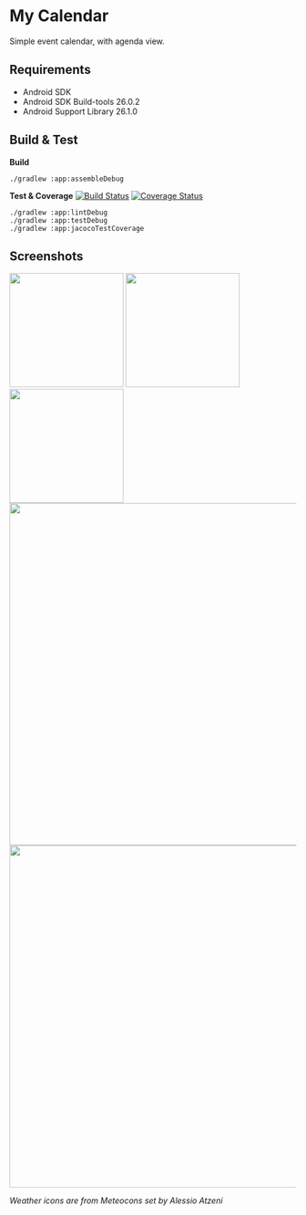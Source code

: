 # My Calendar
Simple event calendar, with agenda view.

## Requirements
* Android SDK
* Android SDK Build-tools 26.0.2
* Android Support Library 26.1.0

## Build & Test

**Build**

    ./gradlew :app:assembleDebug

**Test & Coverage** [![Build Status](https://travis-ci.org/hidroh/calendar.svg?branch=master)](https://travis-ci.org/hidroh/calendar) [![Coverage Status](https://coveralls.io/repos/hidroh/calendar/badge.svg?branch=master)](https://coveralls.io/r/hidroh/calendar?branch=master)

    ./gradlew :app:lintDebug
    ./gradlew :app:testDebug
    ./gradlew :app:jacocoTestCoverage

## Screenshots

<img src="screenshots/1.png" width="200px" />
<img src="screenshots/2.png" width="200px" />
<img src="screenshots/3.png" width="200px" />
<img src="screenshots/4.png" width="600px" />
<img src="screenshots/5.png" width="600px" />

*Weather icons are from Meteocons set by Alessio Atzeni*

